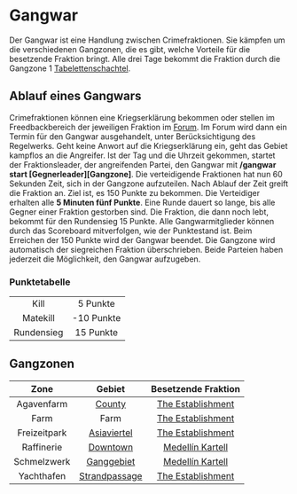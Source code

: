 # Gangwar

Der Gangwar ist eine Handlung zwischen Crimefraktionen. Sie kämpfen um die verschiedenen Gangzonen, die es gibt, welche Vorteile für die besetzende Fraktion bringt. Alle drei Tage bekommt die Fraktion durch die Gangzone 1 [Tabelettenschachtel](../../pages/bmt/tablettenschachtel.md).

## Ablauf eines Gangwars

Crimefraktionen können eine Kriegserklärung bekommen oder stellen im Freedbackbereich der jeweiligen Fraktion im [Forum](https://germanrp.eu/forum/). Im Forum wird dann ein Termin für den Gangwar ausgehandelt, unter Berücksichtigung des Regelwerks. Geht keine Anwort auf die Kriegserklärung ein, geht das Gebiet kampflos an die Angreifer. Ist der Tag und die Uhrzeit gekommen, startet der Fraktionsleader, der angreifenden Partei, den Gangwar mit **/gangwar start [Gegnerleader][Gangzone]**. Die verteidigende Fraktionen hat nun 60 Sekunden Zeit, sich in der Gangzone aufzuteilen. Nach Ablauf der Zeit greift die Fraktion an. Ziel ist, es 150 Punkte zu bekommen. Die Verteidiger erhalten alle **5 Minuten fünf Punkte**. Eine Runde dauert so lange, bis alle Gegner einer Fraktion gestorben sind. Die Fraktion, die dann noch lebt, bekommt für den Rundensieg 15 Punkte. Alle Gangwarmitglieder können durch das Scoreboard mitverfolgen, wie der Punktestand ist. Beim Erreichen der 150 Punkte wird der Gangwar beendet. Die Gangzone wird automatisch der siegreichen Fraktion überschrieben. Beide Parteien haben jederzeit die Möglichkeit, den Gangwar aufzugeben.

### Punktetabelle

| | |
|:-:|:-:|
| Kill | 5 Punkte |
| Matekill | -10 Punkte |
| Rundensieg | 15 Punkte |


## Gangzonen
| Zone | Gebiet | Besetzende Fraktion |
| :-: | :-: | :-: |
| Agavenfarm | [County](../../pages/gebiete/county.md) | [The Establishment](establishment.md) |
| Farm | Farm | [The Establishment](establishment.md) |
| Freizeitpark | [Asiaviertel](../../pages/gebiete/asiaviertel.md) | [The Establishment](establishment.md)  |
| Raffinerie | [Downtown](../../pages/gebiete/downtown.md) | [Medellín Kartell](kartell,md) |
| Schmelzwerk | [Ganggebiet](../../pages/gebiete/ganggebiet.md) | [Medellín Kartell](kartell,md) |
| Yachthafen | [Strandpassage](../../pages/gebiete/strandpassage.md) | [The Establishment](establishment.md) |

